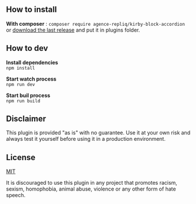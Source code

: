 ## How to install
**With composer** : `composer require agence-repliq/kirby-block-accordion`<br>
or [download the last release](https://github.com/Agence-Repliq/kirby-block-accordion/releases) and put it in plugins folder.



## How to dev 
**Install dependencies**</br>
`npm install`

**Start watch process**</br>
`npm run dev`

**Start buil process**</br>
`npm run build`


## Disclaimer
This plugin is provided "as is" with no guarantee. Use it at your own risk and always test it yourself before using it in a production environment. 

## License
[MIT](https://opensource.org/licenses/MIT)

It is discouraged to use this plugin in any project that promotes racism, sexism, homophobia, animal abuse, violence or any other form of hate speech.
